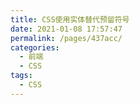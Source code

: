```yaml
---
title: CSS使用实体替代预留符号
date: 2021-01-08 17:57:47
permalink: /pages/437acc/
categories:
  - 前端
  - CSS
tags:
  - CSS
---
```

